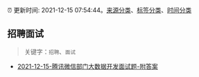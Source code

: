 :alarm_clock: 更新时间: 2021-12-15 07:54:44。[来源分类](../README.md)、[标签分类](../TAGS.md)、[时间分类](../TIMELINE.md)

## 招聘面试


> 关键字：`招聘`、`面试`



- [2021-12-15-腾讯微信部门大数据开发面试题-附答案](https://toutiao.io/k/kh7c8rr) 